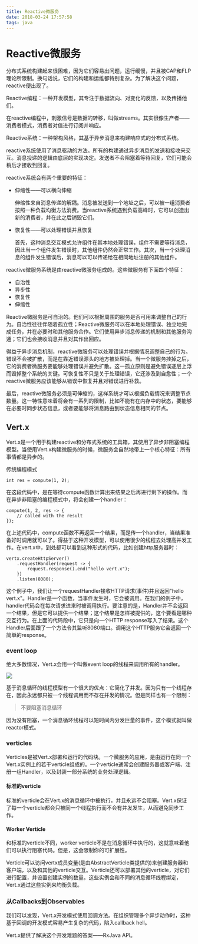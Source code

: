 ```yaml
---
title: Reactive微服务
date: 2018-03-24 17:57:58
tags: java
---
```

# Reactive微服务

分布式系统构建起来很困难，因为它们容易出问题，运行缓慢，并且被CAP和FLP理论所限制。换句话说，它们的构建和运维都特别复杂。为了解决这个问题，reactive便出现了。

Reactive编程：一种开发模型，其专注于数据流向、对变化的反馈，以及传播他们。

在reactive编程中，刺激信号是数据的转移，叫做streams。其实很像生产者——消费者模式，消费者对值进行订阅并响应。

Reactive系统：一种架构风格，其基于异步消息来构建响应式的分布式系统。

reactive系统使用了消息驱动的方法。所有的构建通过异步消息的发送和接收来交互。消息投递的逻辑由底层的实现决定。发送者不会阻塞着等待回复，它们可能会稍后才接收到回复。

reactive系统会有两个重要的特征：

- 伸缩性——可以横向伸缩

  伸缩性来自消息传递的解耦。消息被发送到一个地址之后，可以被一组消费者按照一种负载均衡方法消费。当reactive系统遇到负载高峰时，它可以创造出新的消费者，并在此之后销毁它们。

- 恢复性——可以处理错误并且恢复

  首先，这种消息交互模式允许组件在其本地处理错误，组件不需要等待消息，因此当一个组件发生错误时，其他组件仍然会正常工作。其次，当一个处理消息的组件发生错误后，消息可以可以传递给在相同地址注册的其他组件。

reactive微服务系统是由reactive微服务组成的。这些微服务有下面四个特征：

- 自治性
- 异步性
- 恢复性
- 伸缩性

Reactive微服务是可自治的。他们可以根据周围的服务是否可用来调整自己的行为。自治性往往伴随着孤立性；Reactive微服务可以在本地处理错误、独立地完成任务，并在必要时和其他服务合作。它们使用异步消息传递的机制和其他服务沟通；它们也会接收消息并且对其作出回应。

得益于异步消息机制，reactive微服务可以处理错误并根据情况调整自己的行为。错误不会被扩散，而是在靠近错误源头的地方被处理掉。当一个微服务挂掉之后，它的消费者微服务要能够处理错误并避免扩散。这一孤立原则是避免错误逐层上浮而毁掉整个系统的关键。可恢复性不只是关于处理错误，它还涉及到自愈性；一个reactive微服务应该能够从错误中恢复并且对错误进行补救。

最后，reactive微服务必须是可伸缩的，这样系统才可以根据负载情况来调整节点数量。这一特性意味着将会有一系列的限制，比如不能有在内存中的状态，要能够在必要时同步状态信息，或者要能够将消息路由到状态信息相同的节点。

## Vert.x

Vert.x是一个用于构建reactive和分布式系统的工具箱，其使用了异步非阻塞编程模型。当使用Vert.x构建微服务的时候，微服务会自然地带上一个核心特征：所有事情都是异步的。

传统编程模式

```
int res = compute(1, 2);
```

在这段代码中，是在等待compute函数计算出来结果之后再进行剩下的操作。而在异步非阻塞的编程模式中，将会创建一个handler：

```
compute(1, 2, res -> {
    // called with the result
});
```

在上述代码中，compute函数不再返回一个结果，而是传一个handler，当结果准备好时调用就可以了。得益于这种开发模型，可以使用很少的线程去处理高并发工作。在vert.x中，到处都可以看到这种形式的代码，比如创建http服务器时：

```
vertx.createHttpServer()
    .requestHandler(request -> {
        request.response().end("hello vert.x");
    })
    .listen(8080);
```

这个例子中，我们让一个requestHandler接收HTTP请求(事件)并且返回"hello vert.x"。Handler是一个函数，当事件发生时，它会被调用。在我们的例子中，handler代码会在每次请求进来时被调用执行。要注意的是，Handler并不会返回一个结果，但是它可以提供一个结果；这个结果是怎样被提供的，这个要看是哪种交互行为。在上面的代码段中，它只是向一个HTTP response写入了结果。这个Handler后面跟了一个方法令其监听8080端口。调用这个HTTP服务它会返回一个简单的response。

### event loop

绝大多数情况，Vert.x会用一个叫做event loop的线程来调用所有的handler。

![](https://upload-images.jianshu.io/upload_images/3153856-e1219f95986959b0.PNG?imageMogr2/auto-orient/strip%7CimageView2/2/w/700)

基于消息循环的线程模型有一个很大的优点：它简化了并发。因为只有一个线程存在，因此永远都只被一个线程调用而不存在并发的情况。但是同样也有一个限制：

> 不要阻塞消息循环

因为没有阻塞，一个消息循环线程可以短时间内分发巨量的事件，这个模式就叫做reactor模式。

### verticles

Verticles是被Vert.x部署和运行的代码块。一个微服务的应用，是由运行在同一个Vert.x实例上的若干verticle组成的。一个verticle通常会创建服务器或客户端、注册一组Handler，以及封装一部分系统的业务处理逻辑。

#### 标准的verticle

标准的verticle会在Vert.x的消息循环中被执行，并且永远不会阻塞。Vert.x保证了每一个verticle都会只被同一个线程执行而不会有并发发生，从而避免同步工作。

#### Worker Verticle

和标准的verticle不同，worker verticle不是在消息循环中执行的，这就意味着他们可以执行阻塞代码。但是，这会限制你的可扩展性。

Verticle可以访问vertx成员变量(是由AbstractVerticle类提供的)来创建服务器和客户端，以及和其他的verticle交互。Verticle还可以部署其他的verticle，对它们进行配置，并设置创建实例的数量。这些实例会和不同的消息循环线程绑定，Vert.x通过这些实例来均衡负载。

### 从Callbacks到Observables

我们可以发现，Vert.x开发模式使用回调方法。在组织管理多个异步动作时，这种基于回调的开发模式容易产生复杂的代码，陷入callback hell。

Vert.x提供了解决这个开发难题的答案——RxJava API。